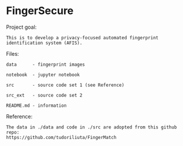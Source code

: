 # FingerSecure

Project goal:

    This is to develop a privacy-focused automated fingerprint identification system (AFIS).


Files:

    data      - fingerprint images

    notebook  - jupyter notebook

    src       - source code set 1 (see Reference) 

    src_ext   - source code set 2

    README.md - information



Reference:

    The data in ./data and code in ./src are adopted from this github repo:
    https://github.com/tudoriliuta/FingerMatch


